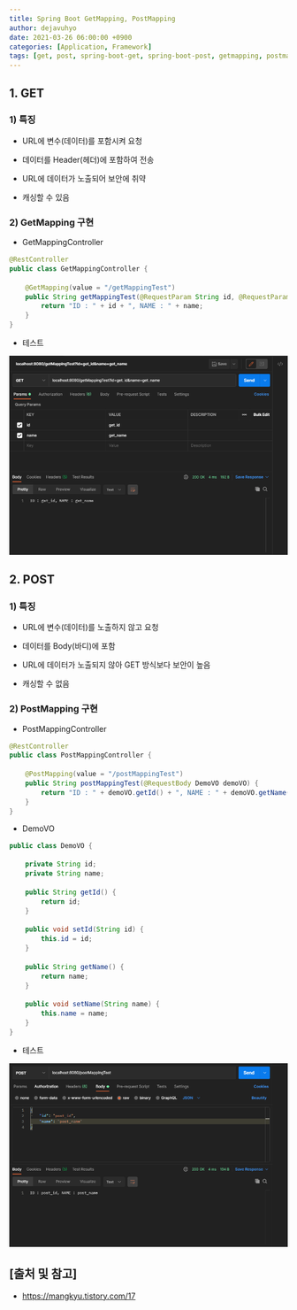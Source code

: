 ```yaml
---
title: Spring Boot GetMapping, PostMapping
author: dejavuhyo
date: 2021-03-26 06:00:00 +0900
categories: [Application, Framework]
tags: [get, post, spring-boot-get, spring-boot-post, getmapping, postmapping, get-http, post-body]
---
```


## 1. GET

### 1) 특징

* URL에 변수(데이터)를 포함시켜 요청

* 데이터를 Header(헤더)에 포함하여 전송

* URL에 데이터가 노출되어 보안에 취약

* 캐싱할 수 있음

### 2) GetMapping 구현

* GetMappingController

```java
@RestController
public class GetMappingController {

    @GetMapping(value = "/getMappingTest")
    public String getMappingTest(@RequestParam String id, @RequestParam String name) {
        return "ID : " + id + ", NAME : " + name;
    }
}
```

* 테스트

![getmapping](/assets/img/2021-03-26-get-http-post-body-in-spring-boot/getmapping.png)

## 2. POST

### 1) 특징

* URL에 변수(데이터)를 노출하지 않고 요청

* 데이터를 Body(바디)에 포함

* URL에 데이터가 노출되지 않아 GET 방식보다 보안이 높음

* 캐싱할 수 없음

### 2) PostMapping 구현

* PostMappingController

```java
@RestController
public class PostMappingController {

    @PostMapping(value = "/postMappingTest")
    public String postMappingTest(@RequestBody DemoVO demoVO) {
        return "ID : " + demoVO.getId() + ", NAME : " + demoVO.getName();
    }
}
```

* DemoVO

```java
public class DemoVO {

    private String id;
    private String name;

    public String getId() {
        return id;
    }

    public void setId(String id) {
        this.id = id;
    }

    public String getName() {
        return name;
    }

    public void setName(String name) {
        this.name = name;
    }
}
```

* 테스트

![postmapping](/assets/img/2021-03-26-get-http-post-body-in-spring-boot/postmapping.png)

## [출처 및 참고]
* <https://mangkyu.tistory.com/17>
